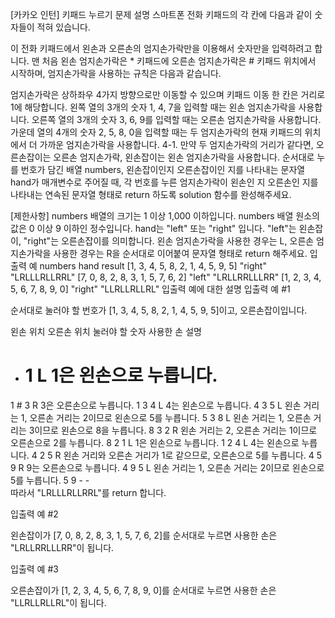 
[카카오 인턴] 키패드 누르기
문제 설명
스마트폰 전화 키패드의 각 칸에 다음과 같이 숫자들이 적혀 있습니다.

이 전화 키패드에서 왼손과 오른손의 엄지손가락만을 이용해서 숫자만을 입력하려고 합니다.
맨 처음 왼손 엄지손가락은 * 키패드에 오른손 엄지손가락은 # 키패드 위치에서 시작하며, 엄지손가락을 사용하는 규칙은 다음과 같습니다.

엄지손가락은 상하좌우 4가지 방향으로만 이동할 수 있으며 키패드 이동 한 칸은 거리로 1에 해당합니다.
왼쪽 열의 3개의 숫자 1, 4, 7을 입력할 때는 왼손 엄지손가락을 사용합니다.
오른쪽 열의 3개의 숫자 3, 6, 9를 입력할 때는 오른손 엄지손가락을 사용합니다.
가운데 열의 4개의 숫자 2, 5, 8, 0을 입력할 때는 두 엄지손가락의 현재 키패드의 위치에서 더 가까운 엄지손가락을 사용합니다.
4-1. 만약 두 엄지손가락의 거리가 같다면, 오른손잡이는 오른손 엄지손가락, 왼손잡이는 왼손 엄지손가락을 사용합니다.
순서대로 누를 번호가 담긴 배열 numbers, 왼손잡이인지 오른손잡이인 지를 나타내는 문자열 hand가 매개변수로 주어질 때, 각 번호를 누른 엄지손가락이 왼손인 지 오른손인 지를 나타내는 연속된 문자열 형태로 return 하도록 solution 함수를 완성해주세요.

[제한사항]
numbers 배열의 크기는 1 이상 1,000 이하입니다.
numbers 배열 원소의 값은 0 이상 9 이하인 정수입니다.
hand는 "left" 또는 "right" 입니다.
"left"는 왼손잡이, "right"는 오른손잡이를 의미합니다.
왼손 엄지손가락을 사용한 경우는 L, 오른손 엄지손가락을 사용한 경우는 R을 순서대로 이어붙여 문자열 형태로 return 해주세요.
입출력 예
numbers    hand    result
[1, 3, 4, 5, 8, 2, 1, 4, 5, 9, 5]    "right"    "LRLLLRLLRRL"
[7, 0, 8, 2, 8, 3, 1, 5, 7, 6, 2]    "left"    "LRLLRRLLLRR"
[1, 2, 3, 4, 5, 6, 7, 8, 9, 0]    "right"    "LLRLLRLLRL"
입출력 예에 대한 설명
입출력 예 #1

순서대로 눌러야 할 번호가 [1, 3, 4, 5, 8, 2, 1, 4, 5, 9, 5]이고, 오른손잡이입니다.

왼손 위치    오른손 위치    눌러야 할 숫자    사용한 손    설명
*    #    1    L    1은 왼손으로 누릅니다.
1    #    3    R    3은 오른손으로 누릅니다.
1    3    4    L    4는 왼손으로 누릅니다.
4    3    5    L    왼손 거리는 1, 오른손 거리는 2이므로 왼손으로 5를 누릅니다.
5    3    8    L    왼손 거리는 1, 오른손 거리는 3이므로 왼손으로 8을 누릅니다.
8    3    2    R    왼손 거리는 2, 오른손 거리는 1이므로 오른손으로 2를 누릅니다.
8    2    1    L    1은 왼손으로 누릅니다.
1    2    4    L    4는 왼손으로 누릅니다.
4    2    5    R    왼손 거리와 오른손 거리가 1로 같으므로, 오른손으로 5를 누릅니다.
4    5    9    R    9는 오른손으로 누릅니다.
4    9    5    L    왼손 거리는 1, 오른손 거리는 2이므로 왼손으로 5를 누릅니다.
5    9    -    -    
따라서 "LRLLLRLLRRL"를 return 합니다.

입출력 예 #2

왼손잡이가 [7, 0, 8, 2, 8, 3, 1, 5, 7, 6, 2]를 순서대로 누르면 사용한 손은 "LRLLRRLLLRR"이 됩니다.

입출력 예 #3

오른손잡이가 [1, 2, 3, 4, 5, 6, 7, 8, 9, 0]를 순서대로 누르면 사용한 손은 "LLRLLRLLRL"이 됩니다.



